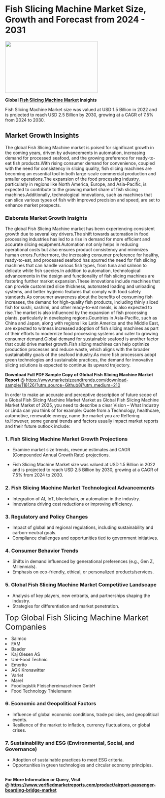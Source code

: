 <H1>Fish Slicing Machine Market Size, Growth and Forecast from 2024 - 2031</H1><img class="aligncenter size-medium wp-image-584254" src="https://thirdeyenews.in/wp-content/uploads/2024/09/Global-Market-Research-300x168.jpeg" alt="" width="300" height="168" /><p><strong>Global&nbsp;<a href="https://www.marketsizeandtrends.com/download-sample/118126/?utm_source=Github8j?utm_medium=210">Fish Slicing Machine Market</a> Insights</strong></p><p>Fish Slicing Machine Market size was valued at USD 1.5 Billion in 2022 and is projected to reach USD 2.5 Billion by 2030, growing at a CAGR of 7.5% from 2024 to 2030.</p><p><h2>Market Growth Insights</h2> The global Fish Slicing Machine market is poised for significant growth in the coming years, driven by advancements in automation, increasing demand for processed seafood, and the growing preference for ready-to-eat fish products.With rising consumer demand for convenience, coupled with the need for consistency in slicing quality, fish slicing machines are becoming an essential tool in both large-scale commercial production and smaller operations.The expansion of the food processing industry, particularly in regions like North America, Europe, and Asia-Pacific, is expected to contribute to the growing market share of fish slicing machines.Additionally, technological innovations, such as machines that can slice various types of fish with improved precision and speed, are set to enhance market prospects. <h3>Elaborate Market Growth Insights</h3> The global Fish Slicing Machine market has been experiencing consistent growth due to several key drivers.The shift towards automation in food processing industries has led to a rise in demand for more efficient and accurate slicing equipment.Automation not only helps in reducing operational costs but also ensures product consistency and minimizes human errors.Furthermore, the increasing consumer preference for healthy, ready-to-eat, and processed seafood has spurred the need for fish slicing machines that can handle various fish types, from tuna and salmon to delicate white fish species.In addition to automation, technological advancements in the design and functionality of fish slicing machines are fostering further market expansion.These innovations include machines that can provide customized slice thickness, automated loading and unloading systems, and better hygienic features that comply with food safety standards.As consumer awareness about the benefits of consuming fish increases, the demand for high-quality fish products, including thinly sliced fish for sushi, sashimi, and other ready-to-eat meals, is also expected to rise.The market is also influenced by the expansion of fish processing plants, particularly in developing regions.Countries in Asia-Pacific, such as China and Japan, along with regions like Latin America and the Middle East, are expected to witness increased adoption of fish slicing machines as part of their efforts to modernize food processing systems and cater to growing consumer demand.Global demand for sustainable seafood is another factor that could drive market growth.Fish slicing machines can help optimize production processes and reduce waste, which aligns with the broader sustainability goals of the seafood industry.As more fish processors adopt green technologies and sustainable practices, the demand for innovative slicing solutions is expected to continue its upward trajectory.</p><p><span class=""><strong>Download Full PDF Sample Copy of Global Fish Slicing Machine Market Report</strong> @ <a href="https://www.marketsizeandtrends.com/download-sample/118126/?utm_source=Github8j?utm_medium=210" target="_blank">https://www.marketsizeandtrends.com/download-sample/118126/?utm_source=Github8j?utm_medium=210</a></span></p><p>In order to make an accurate and perceptive description of future scope of a Global&nbsp;Fish Slicing Machine Market Market as Global&nbsp;Fish Slicing Machine Market Market of 2025, you need to describe a clear Vision &ndash; What Industry or Linda can you think of for example: Quote from a Technology, healthcare, automotive, renewable energy, name the market you are Reffering to.However, some general trends and factors usually impact market reports and their future outlook include:</p><h3>1.&nbsp;<strong>Fish Slicing Machine Market Growth Projections</strong></h3><ul><li>Examine market size trends, revenue estimates and CAGR (Compounded Annual Growth Rate) projections.</li><li><p>Fish Slicing Machine Market size was valued at USD 1.5 Billion in 2022 and is projected to reach USD 2.5 Billion by 2030, growing at a CAGR of 7.5% from 2024 to 2030.</p></li></ul><h3>2.&nbsp;<strong>Fish Slicing Machine Market Technological Advancements</strong></h3><ul><li>Integration of AI, IoT, blockchain, or automation in the industry.</li><li>Innovations driving cost reductions or improving efficiency.</li></ul><h3>3.&nbsp;<strong>Regulatory and Policy Changes</strong></h3><ul><li>Impact of global and regional regulations, including sustainability and carbon-neutral goals.</li><li>Compliance challenges and opportunities tied to government initiatives.</li></ul><h3>4.&nbsp;<strong>Consumer Behavior Trends</strong></h3><ul><li>Shifts in demand influenced by generational preferences (e.g., Gen Z, Millennials).</li><li>Emphasis on eco-friendly, ethical, or personalized products/services.</li></ul><h3>5.&nbsp;<strong>Global Fish Slicing Machine Market Competitive Landscape</strong></h3><ul><li>Analysis of key players, new entrants, and partnerships shaping the industry.</li><li>Strategies for differentiation and market penetration.</li></ul><p data-pm-slice="1 1 []"><span style="color: inherit; font-family: inherit; font-size: 25px;">Top Global Fish Slicing Machine Market Companies</span></p><div class="" data-test-id=""><p><li>Salmco</li><li> FAM</li><li> Baader</li><li> Kaj Olesen AS</li><li> Uni-Food Technic</li><li> Emerito</li><li> AGK Kronawitter</li><li> Varlet</li><li> Marel</li><li> Foodlogistik Fleischereimaschinen GmbH</li><li> Food Technology Thielemann</li></p></div><h3>6.&nbsp;<strong>Economic and Geopolitical Factors</strong></h3><ul><li>Influence of global economic conditions, trade policies, and geopolitical events.</li><li>Resilience of the market to inflation, currency fluctuations, or global crises.</li></ul><h3>7.&nbsp;<strong>Sustainability and ESG (Environmental, Social, and Governance)</strong></h3><ul><li>Adoption of sustainable practices to meet ESG criteria.</li><li>Opportunities in green technologies and circular economy principles.</li></ul><h2><strong style="font-size: 14px;">For More Information or Query, Visit @&nbsp;</strong><a style="background-color: #ffffff; font-size: 14px;" href="https://www.marketsizeandtrends.com/report/fish-slicing-machine-market/" target="_blank">https://www.verifiedmarketreports.com/product/airport-passenger-boarding-bridge-market</a></h2>